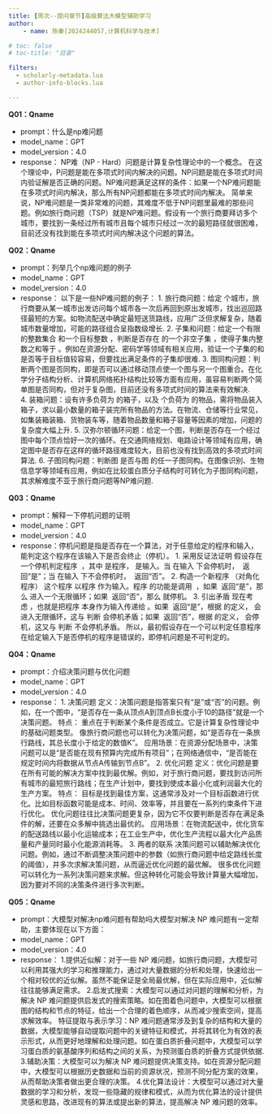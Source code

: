 ```yaml
---
title: [周次--提问章节]高级算法大模型辅助学习
author:
    - name: 陈秦[2024244057,计算机科学与技术]

# toc: false
# toc-title: "目录"

filters:
  - scholarly-metadata.lua
  - author-info-blocks.lua

---
```


**Q01：Qname**
- prompt：什么是np难问题
- model_name：GPT
- model_version：4.0
- response： 
NP难（NP - Hard）问题是计算复杂性理论中的一个概念。
在这个理论中，P问题是能在多项式时间内解决的问题。NP问题是能在多项式时间内验证解是否正确的问题。NP难问题满足这样的条件：如果一个NP难问题能在多项式时间内解决，那么所有NP问题都能在多项式时间内解决。
简单来说，NP难问题是一类非常难的问题，其难度不低于NP问题里最难的那些问题。例如旅行商问题（TSP）就是NP难问题。假设有一个旅行商要拜访多个城市，要找到一条经过所有城市且每个城市只经过一次的最短路径就很困难，目前还没有找到能在多项式时间内解决这个问题的算法。

**Q02：Qname**
- prompt：列举几个np难问题的例子
- model_name：GPT
- model_version：4.0
- response：
以下是一些NP难问题的例子：
1. 旅行商问题：给定 个城市，旅行商要从某一城市出发访问每个城市各一次后再回到原出发城市，找出巡回路径最短的方案。如物流配送中确定最短送货路线，应用广泛但求解复杂，随着城市数量增加，可能的路径组合呈指数级增长.
2. 子集和问题：给定一个有限的整数集合 和一个目标整数 ，判断是否存在 的一个非空子集 ，使得子集内整数之和等于 。例如在资源分配、密码学等领域有相关应用，验证一个子集的和是否等于目标值较容易，但要找出满足条件的子集却很难.
3. 图同构问题：判断两个图是否同构，即是否可以通过移动顶点使一个图与另一个图重合。在化学分子结构分析、计算机网络拓扑结构比较等方面有应用，虽容易判断两个简单图是否同构，但对于复杂图，目前还没有多项式时间的算法来有效解决.
4. 装箱问题：设有许多负荷为 的箱子，以及 个负荷为 的物品，需将物品装入箱子，求以最小数量的箱子装完所有物品的方法。在物流、仓储等行业常见，如集装箱装箱、货物装车等，随着物品数量和箱子容量等因素的增加，问题的复杂度大幅上升.
5. 汉弥尔顿循环问题：给定一个图，判断是否存在一个经过图中每个顶点恰好一次的循环。在交通网络规划、电路设计等领域有应用，确定图中是否存在这样的循环路径难度较大，目前也没有找到高效的多项式时间算法.
6. 子图同构问题：判断图 是否与图 的任一子图同构。在图像识别、生物信息学等领域有应用，例如在比较蛋白质分子结构时可转化为子图同构问题，其求解难度不亚于旅行商问题等NP难问题.

**Q03：Qname**
- prompt：解释一下停机问题的证明
- model_name：GPT
- model_version：4.0
- response：停机问题是指是否存在一个算法，对于任意给定的程序和输入，能判定这个程序在该输入下是否会终止（停机）。
1. 采用反证法证明
假设存在一个停机判定程序  ，其中 是程序， 是输入。当 在输入 下会停机时，  返回“是”；当 在输入 下不会停机时，  返回“否”。
2. 构造一个新程序 （对角化程序）
这个程序 以程序 作为输入。程序 的功能是调用  ，如果  返回“是”，那么 进入一个无限循环；如果  返回“否”，那么 就停机。
3. 引出矛盾
现在考虑 ，也就是把程序 本身作为输入传递给 。如果  返回“是”，根据 的定义， 会进入无限循环，这与 判断 会停机矛盾；如果  返回“否”，根据 的定义， 会停机，这又与 判断 不会停机矛盾。
 所以，最初假设存在一个可以判定任意程序在给定输入下是否停机的程序是错误的，即停机问题是不可判定的。

**Q04：Qname**
- prompt：介绍决策问题与优化问题
- model_name：GPT
- model_version：4.0
- response：
1. 决策问题
定义：决策问题是指答案只有“是”或“否”的问题。例如，在一个图中，“是否存在一条从顶点A到顶点B长度小于10的路径”就是一个决策问题。
特点：
重点在于判断某个条件是否成立。它是计算复杂性理论中的基础问题类型。
像旅行商问题也可以转化为决策问题，如“是否存在一条旅行路线，其总长度小于给定的数值K”。
应用场景：在资源分配场景中，决策问题可以是“是否能在现有预算内完成所有项目”；在网络通信中，“是否能在规定时间内将数据从节点A传输到节点B”。
2. 优化问题
定义：优化问题是要在所有可能的解决方案中找到最优解。例如，对于旅行商问题，要找到访问所有城市的最短旅行路线；在生产计划中，要找到使成本最小化或利润最大化的生产方案。
特点：
目标是找到最佳方案，这通常涉及对一个目标函数进行优化。比如目标函数可能是成本、时间、效率等，并且要在一系列约束条件下进行优化。
优化问题往往比决策问题更复杂，因为它不仅要判断是否存在满足条件的解，还要在众多解中挑选出最优的。
应用场景：在物流配送中，优化货车的配送路线以最小化运输成本；在工业生产中，优化生产流程以最大化产品质量和产量同时最小化能源消耗等。
3. 两者的联系
决策问题可以辅助解决优化问题。例如，通过不断调整决策问题中的参数（如旅行商问题中给定路线长度的阈值），并多次求解决策问题，从而逼近优化问题的最优解。
很多优化问题可以转化为一系列决策问题来求解。但这种转化可能会导致计算量大幅增加，因为要对不同的决策条件进行多次判断。

**Q05：Qname**
- prompt：大模型对解决np难问题有帮助吗大模型对解决 NP 难问题有一定帮助，主要体现在以下方面：
- model_name：GPT
- model_version：4.0
- response：
1.提供近似解：对于一些 NP 难问题，如旅行商问题，大模型可以利用其强大的学习和推理能力，通过对大量数据的分析和处理，快速给出一个相对较优的近似解。虽然不能保证是全局最优解，但在实际应用中，近似解往往能够满足需求。
2.启发式搜索：大模型可以通过对问题的理解和分析，为解决 NP 难问题提供启发式的搜索策略。如在图着色问题中，大模型可以根据图的结构和节点的特征，给出一个合理的着色顺序，从而减少搜索空间，提高求解效率。
特征提取与表示学习：NP 难问题通常涉及到复杂的结构和大量的数据，大模型能够自动提取问题中的关键特征和模式，并将其转化为有效的表示形式，从而更好地理解和处理问题。如在蛋白质折叠问题中，大模型可以学习蛋白质的氨基酸序列和结构之间的关系，为预测蛋白质的折叠方式提供依据.
3.辅助决策：大模型可以为解决 NP 难问题提供决策支持。如在资源分配问题中，大模型可以根据历史数据和当前的资源状况，预测不同分配方案的效果，从而帮助决策者做出更合理的决策。
4.优化算法设计：大模型可以通过对大量数据的学习和分析，发现一些隐藏的规律和模式，从而为优化算法的设计提供灵感和思路，改进现有的算法或提出新的算法，提高解决 NP 难问题的效率。


